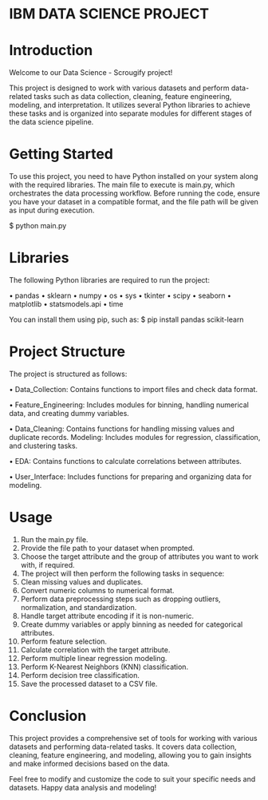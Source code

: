 

# IBM DATA SCIENCE PROJECT 


# Introduction
Welcome to our Data Science - Scrougify project!

This project is designed to work with various datasets and perform data-related tasks such as data collection, cleaning, feature engineering, modeling, and interpretation. It utilizes several Python libraries to achieve these tasks and is organized into separate modules for different stages of the data science pipeline.

# Getting Started
To use this project, you need to have Python installed on your system along with the required libraries. The main file to execute is main.py, which orchestrates the data processing workflow. Before running the code, ensure you have your dataset in a compatible format, and the file path will be given as input during execution.

$ python main.py

# Libraries 
The following Python libraries are required to run the project:

• pandas
• sklearn
• numpy
• os
• sys
• tkinter
• scipy
• seaborn
• matplotlib
• statsmodels.api
• time

You can install them using pip, such as:
$ pip install pandas scikit-learn


# Project Structure
The project is structured as follows:

• Data_Collection: Contains functions to import files and check data format.

• Feature_Engineering: Includes modules for binning, handling numerical data, and creating dummy variables.

• Data_Cleaning: Contains functions for handling missing values and duplicate records.
Modeling: Includes modules for regression, classification, and clustering tasks.

• EDA: Contains functions to calculate correlations between attributes.

• User_Interface: Includes functions for preparing and organizing data for modeling.


# Usage
1) Run the main.py file.
2) Provide the file path to your dataset when prompted.
3) Choose the target attribute and the group of attributes you want to work with, if required.
4) The project will then perform the following tasks in sequence:
5) Clean missing values and duplicates.
6) Convert numeric columns to numerical format.
7) Perform data preprocessing steps such as dropping outliers, normalization, and standardization.
8) Handle target attribute encoding if it is non-numeric.
9) Create dummy variables or apply binning as needed for categorical attributes.
10) Perform feature selection.
11) Calculate correlation with the target attribute.
12) Perform multiple linear regression modeling.
13) Perform K-Nearest Neighbors (KNN) classification.
14) Perform decision tree classification.
15) Save the processed dataset to a CSV file.


# Conclusion
This project provides a comprehensive set of tools for working with various datasets and performing data-related tasks. It covers data collection, cleaning, feature engineering, and modeling, allowing you to gain insights and make informed decisions based on the data.

Feel free to modify and customize the code to suit your specific needs and datasets. Happy data analysis and modeling!
